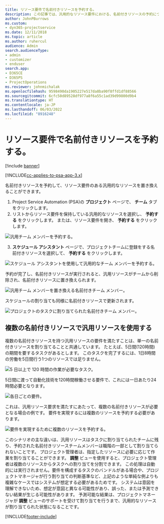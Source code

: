 ```yaml
---
title: リソース要件で名前付きリソースを予約する。
description: この記事では、汎用的なリソース要件における、名前付きリソースの予約について説明します。
author: JohnPBurrows
ms.custom:
- dyn365-projectservice
ms.date: 12/11/2018
ms.topic: article
ms.author: ruhercul
audience: Admin
search.audienceType:
- admin
- customizer
- enduser
search.app:
- D365CE
- D365PS
- ProjectOperations
ms.reviewer: johnmichalak
ms.openlocfilehash: 9598490da1905227e517da8ba90f8ffd1df88566
ms.sourcegitcommit: 6cfc50d89528df977a8f6a55c1ad39d99800d9b4
ms.translationtype: HT
ms.contentlocale: ja-JP
ms.lasthandoff: 06/03/2022
ms.locfileid: "8916248"
---
```

# <a name="book-named-resources-from-resource-requirements"></a>リソース要件で名前付きリソースを予約する。

[!include [banner](../includes/psa-now-project-operations.md)]

[!INCLUDE[cc-applies-to-psa-app-3.x](../includes/cc-applies-to-psa-app-3x.md)]

名前付きリソースを予約して、リソース要件のある汎用的なリソースを置き換えることができます。

1. Project Service Automation (PSA)の **プロジェクト** ページで、 **チーム** タブをクリックします。
2. リストからリソース要件を保持している汎用的なリソースを選択し、 **予約する** をクリックします。 または、リソース要件を開き、 **予約する** をクリックします。


![汎用チーム メンバーを予約する。](media/RM-how-to-14.png)


3. **スケジュール アシスタント** ページで、プロジェクトチームに登録をする名前付きリソースを選択して、 **予約する** をクリックします。

![スケジュール アシスタントを使用して汎用的なチーム メンバーを予約する。](media/RM-how-to-15.png)

予約が完了し、名前付きリソースが実行されると、汎用リソースがチームから削除され、名前付きリソースに置き換えられます。

![汎用チーム メンバーを置き換える名前付きチーム メンバー。](media/RM-how-to-16.png)

スケジュールの割り当ても同様に名前付きリソースで更新されます。

![プロジェクトのタスクに割り当てられた名前付きチーム メンバー。](media/RM-how-to-17.png)

## <a name="fulfill-a-generic-resource-with-multiple-named-resources"></a>複数の名前付きリソースで汎用リソースを使用する
複数の名前付きリソースを持つ汎用リソースの要件を満たすことは、単一の名前付きリソースを割り当てることと共通しています。 たとえば、5日間(120時間)の期間を要するタスクがあるとします。 このタスクを完了するには、1日8時間の労働を5日間行う1つのリソースでは足りません。 

![5 日以上で 120 時間の作業が必要なタスク。](media/RM-how-to-21.png)

5日間に渡って自動化技術を120時間稼働させる要件で、これには一日あたり24時間必要となります。

![各日ごとの要件。](media/RM-how-to-22.png)

これは、汎用リソース要求を満たすにあたって、複数の名前付きリソースが必要となる場合の例です。 要件を実現するには複数のリソースを予約する必要があります。

![要件を実現するために複数のリソースを予約する。](media/RM-how-to-23.png)

このシナリオの主な違いは、汎用リソースはタスクに割り当てられたチームに残り、予約された名前付きリソースチームメンバーは職階の一部として割り当てられないことです。 プロジェクト管理者は、指定したリソースに必要に応じて作業を割り当てることができます。 **調整** ビューを使用すると、プロジェクト管理者は複数のリソースからタスクへの割り当てを分割できます。 この処理は自動的には実行されません。要件を構成するタスクのバンドルがある場合や、プロジェクトマネージャが行う割り当ての判断基準など、上記のような単純な例よりも複雑なケースではシステムが想定する必要があるためです。 システムは意図を理解できないため、想定が意図と異なる可能性があり、誤った、または予測できない結果が生じる可能性があります。 予測可能な結果は、プロジェクトマネージャが **調整** ビューのサポートを受けて割り当てを行うまで、汎用的なリソースが割り当てられた状態になることです。




[!INCLUDE[footer-include](../includes/footer-banner.md)]
